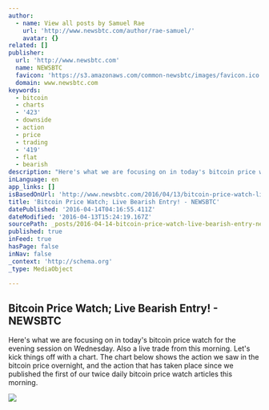 ```yaml
---
author:
  - name: View all posts by Samuel Rae
    url: 'http://www.newsbtc.com/author/rae-samuel/'
    avatar: {}
related: []
publisher:
  url: 'http://www.newsbtc.com'
  name: NEWSBTC
  favicon: 'https://s3.amazonaws.com/common-newsbtc/images/favicon.ico'
  domain: www.newsbtc.com
keywords:
  - bitcoin
  - charts
  - '423'
  - downside
  - action
  - price
  - trading
  - '419'
  - flat
  - bearish
description: "Here's what we are focusing on in today's bitcoin price watch for the evening session on Wednesday. Also a live trade from this morning. Let's kick things off with a chart. The chart below shows the action we saw in the bitcoin price overnight, and the action that has taken place since we published the first of our twice daily bitcoin price watch articles this morning."
inLanguage: en
app_links: []
isBasedOnUrl: 'http://www.newsbtc.com/2016/04/13/bitcoin-price-watch-live-bearish-entry/'
title: 'Bitcoin Price Watch; Live Bearish Entry! - NEWSBTC'
datePublished: '2016-04-14T04:16:55.411Z'
dateModified: '2016-04-13T15:24:19.167Z'
sourcePath: _posts/2016-04-14-bitcoin-price-watch-live-bearish-entry-newsbtc.md
published: true
inFeed: true
hasPage: false
inNav: false
_context: 'http://schema.org'
_type: MediaObject

---
```

<article style=""><h1>Bitcoin Price Watch; Live Bearish Entry! - NEWSBTC</h1><p>Here's what we are focusing on in today's bitcoin price watch for the evening session on Wednesday. Also a live trade from this morning. Let's kick things off with a chart. The chart below shows the action we saw in the bitcoin price overnight, and the action that has taken place since we published the first of our twice daily bitcoin price watch articles this morning.</p><img src="http://s3.amazonaws.com/main-newsbtc-images/2016/04/13153520/Screen-Shot-2016-04-13-at-16.31.44.png" /></article>